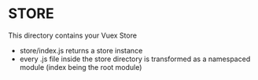 # STORE

This directory contains your Vuex Store

- store/index.js returns a store instance
- every .js file inside the store directory is transformed as a namespaced module (index being the root module)